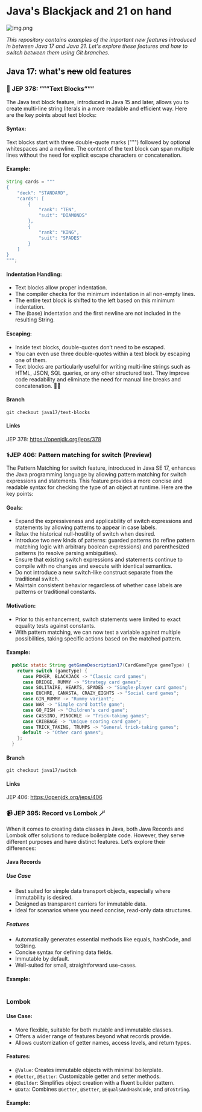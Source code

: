 # Java's Blackjack and 21 on hand
![img.png](.readmd/header.png)

*This repository contains examples of the important new features introduced in between Java 17 and Java 21.
Let's explore these features and how to switch between them using Git branches.*


## Java 17: what's ~~new~~ old features

### 🔡 JEP 378: ”””Text Blocks”””
The Java text block feature, introduced in Java 15 and later, allows you to create multi-line string literals in a more readable and efficient way. Here are the key points about text blocks:

#### Syntax:
Text blocks start with three double-quote marks (""") followed by optional whitespaces and a newline.
The content of the text block can span multiple lines without the need for explicit escape characters or concatenation.
#### Example:
```java
String cards = """
{
    "deck": "STANDARD",
    "cards": [
        {
            "rank": "TEN",
            "suit": "DIAMONDS"
        },
        {
            "rank": "KING",
            "suit": "SPADES"
        }
    ]
}
""";
```
#### Indentation Handling:
* Text blocks allow proper indentation.
* The compiler checks for the minimum indentation in all non-empty lines.
* The entire text block is shifted to the left based on this minimum indentation.
* The (base) indentation and the first newline are not included in the resulting String.
#### Escaping:
* Inside text blocks, double-quotes don’t need to be escaped.
* You can even use three double-quotes within a text block by escaping one of them.
* Text blocks are particularly useful for writing multi-line strings such as HTML, JSON, SQL queries, or any other structured text. They improve code readability and eliminate the need for manual line breaks and concatenation. 🌟📝
#### Branch
`git checkout java17/text-blocks`
#### Links
JEP 378: https://openjdk.org/jeps/378

### ⚕️JEP 406: Pattern matching for switch (Preview)
The Pattern Matching for switch feature, introduced in Java SE 17, enhances the Java programming language by allowing pattern matching for switch expressions and statements. This feature provides a more concise and readable syntax for checking the type of an object at runtime. Here are the key points:
#### Goals:
* Expand the expressiveness and applicability of switch expressions and statements by allowing patterns to appear in case labels.
* Relax the historical null-hostility of switch when desired.
* Introduce two new kinds of patterns: guarded patterns (to refine pattern matching logic with arbitrary boolean expressions) and parenthesized patterns (to resolve parsing ambiguities).
* Ensure that existing switch expressions and statements continue to compile with no changes and execute with identical semantics.
* Do not introduce a new switch-like construct separate from the traditional switch.
* Maintain consistent behavior regardless of whether case labels are patterns or traditional constants.
#### Motivation:
* Prior to this enhancement, switch statements were limited to exact equality tests against constants.
* With pattern matching, we can now test a variable against multiple possibilities, taking specific actions based on the matched pattern.
#### Example:
```java
  public static String getGameDescription17(CardGameType gameType) {
    return switch (gameType) {
      case POKER, BLACKJACK -> "Classic card games";
      case BRIDGE, RUMMY -> "Strategy card games";
      case SOLITAIRE, HEARTS, SPADES -> "Single-player card games";
      case EUCHRE, CANASTA, CRAZY_EIGHTS -> "Social card games";
      case GIN_RUMMY -> "Rummy variant";
      case WAR -> "Simple card battle game";
      case GO_FISH -> "Children's card game";
      case CASSINO, PINOCHLE -> "Trick-taking games";
      case CRIBBAGE -> "Unique scoring card game";
      case TRICK_TAKING, TRUMPS -> "General trick-taking games";
      default -> "Other card games";
    };
  }
```
#### Branch
`git checkout java17/switch`
#### Links
JEP 406: https://openjdk.org/jeps/406

### 📹 JEP 395: Record vs Lombok 🪄
When it comes to creating data classes in Java, both Java Records and Lombok offer solutions to reduce boilerplate code. However, they serve different purposes and have distinct features. Let’s explore their differences:

#### Java Records
##### Use Case
* Best suited for simple data transport objects, especially where immutability is desired.
* Designed as transparent carriers for immutable data.
* Ideal for scenarios where you need concise, read-only data structures.
##### Features
* Automatically generates essential methods like equals, hashCode, and toString.
* Concise syntax for defining data fields.
* Immutable by default.
* Well-suited for small, straightforward use-cases.
#### Example:
```java

```
### Lombok
#### Use Case:
* More flexible, suitable for both mutable and immutable classes.
* Offers a wider range of features beyond what records provide.
* Allows customization of getter names, access levels, and return types.
#### Features:
* `@Value`: Creates immutable objects with minimal boilerplate.
* `@Getter`, `@Setter`: Customizable getter and setter methods.
* `@Builder`: Simplifies object creation with a fluent builder pattern.
* `@Data`: Combines `@Getter`, `@Setter`, `@EqualsAndHashCode`, and `@ToString`.
#### Example:
```java

```